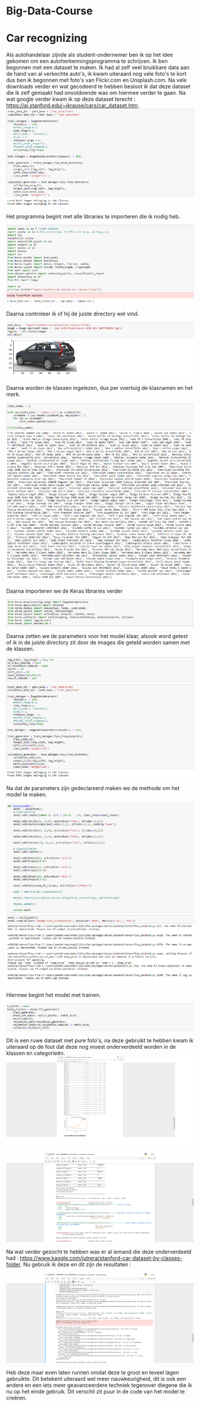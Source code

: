 # Big-Data-Course

# Car recognizing

Als autohandelaar zijnde als student-ondernemer ben ik op het idee gekomen om een autoherkenningsprogramma te schrijven. Ik ben begonnen met een dataset te maken. Ik had al zelf veel bruikbare data aan de hand van al verkochte auto's, ik kwam uiteraard nog vele foto's te kort dus ben ik begonnen met foto's van Flickr.com en Unsplash.com. Na vele downloads verder en wat gecodeerd te hebben besloot ik dat deze dataset die ik zelf gemaakt had onvoldoende was om hiermee verder te gaan. Na wat google verder kwam ik op deze dataset terecht : https://ai.stanford.edu/~jkrause/cars/car_dataset.htm.
![Screenshot](TotalImages.png)

Het programma begint met alle libraries te importeren die ik nodig heb.

![Screenshot](Importeren.png)

Daarna controleer ik of hij de juiste directory wel vind.

![Screenshot](Fotodirectory.png)

Daarna worden de klassen ingelezen, dus per voertuig de klasnamen en het merk.

![Screenshot](classnamen.png)

Daarna importeren we de Keras libraries verder

![Screenshot](importeren2.png)

Daarna zetten we de parameters voor het model klaar, alsook word getest of ik in de juiste directory zit door de images die geteld worden samen met de klassen.

![Screenshot](Parameters.png)

Na dat de parameters zijn gedeclareerd maken we de methode om het model te maken.

![Screenshot](buildModel.png)

Hiermee begint het model met trainen.

![Screenshot](trainModel.png)



Dit is een ruwe dataset met pure foto's, na deze gebruikt te hebben kwam ik uiteraard op de fout dat deze nog moest onderverdeeld worden in de klassen en categorieën.
![Screenshot](BigData.png)

![Screenshot](Error1.png)


Na wat verder gezocht te hebben was er al iemand die deze onderverdeeld had : 
https://www.kaggle.com/jutrera/stanford-car-dataset-by-classes-folder. 
Nu gebruik ik deze en dit zijn de resultaten :

![Screenshot](LangeVersie.png)

Heb deze maar even laten runnen omdat deze te groot en teveel lagen gebruikte. Dit betekent uiteraard wel meer nauwkeurigheid, dit is ook een andere en een iets meer geavanceerdere techniek tegenover diegene die ik nu op het einde gebruik. Dit verschil zit puur in de code van het model te creëren.


